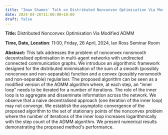 ```yaml
---
title: "Iman Shames' Talk on Distributed Nonconvex Optimisation Via Modified ADMM" 
date: 2024-04-26T11:00:00+10:00
draft: false
---
```



__Title:__ Distributed Nonconvex Optimisation Via Modified ADMM

__Time, Date, Location__: 11:00, Friday, 26 April, 2024, Ian Ross Seminar Room

__Abstract:__ This talk addresses the problem of nonconvex nonsmooth decentralised optimisation in multi-agent networks with undirected connected communication graphs. We introduce an algorithmic framework designed for the distributed minimisation of the sum of a smooth (possibly nonconvex and non-separable) function and a convex (possibly nonsmooth and non-separable) regulariser. The proposed algorithm can be seen as a modified version of the ADMM algorithm where, at each step, an “inner loop” needs to be iterated for a number of iterations. The role of the inner loop is to aggregate and disseminate information across the network. We observe that a naive decentralised approach (one iteration of the inner loop) may not converge. We establish the asymptotic convergence of the proposed algorithm to the set of stationary points of the nonconvex problem where the number of iterations of the inner loop increases logarithmically with the step count of the ADMM algorithm. We present numerical results demonstrating the proposed method's performance.


